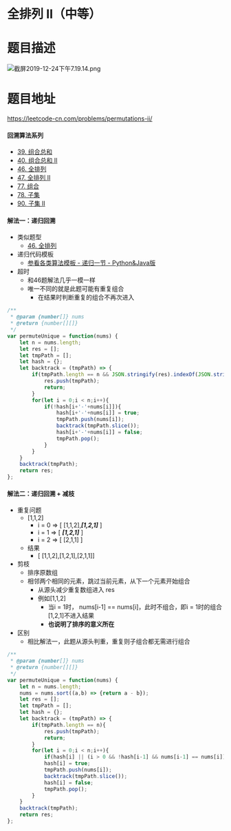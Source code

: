 # 全排列 II（中等）
# 题目描述
![截屏2019-12-24下午7.19.14.png](https://pic.leetcode-cn.com/bd7bd968898d6db539001c4a1167d8147ab239627f915b3f272c500ae9f78d06-%E6%88%AA%E5%B1%8F2019-12-24%E4%B8%8B%E5%8D%887.19.14.png)
# 题目地址
<https://leetcode-cn.com/problems/permutations-ii/>
#### 回溯算法系列
+ [39. 组合总和](https://leetcode-cn.com/problems/combination-sum/solution/39-zu-he-zong-he-by-alexer-660/)
+ [40. 组合总和 II](https://leetcode-cn.com/problems/combination-sum-ii/solution/40-zu-he-zong-he-ii-by-alexer-660/)
+ [46. 全排列](https://leetcode-cn.com/problems/permutations/solution/46-quan-pai-lie-by-alexer-660/)
+ [47. 全排列 II](https://leetcode-cn.com/problems/permutations-ii/solution/47-quan-pai-lie-ii-by-alexer-660/)
+ [77. 组合](https://leetcode-cn.com/problems/combinations/solution/77-zu-he-by-alexer-660/)
+ [78. 子集](https://leetcode-cn.com/problems/subsets/solution/78-zi-ji-by-alexer-660/)
+ [90. 子集 II](https://leetcode-cn.com/problems/subsets-ii/solution/90-zi-ji-ii-by-alexer-660/)
#### 解法一：递归回溯
+ 类似题型
  + [46. 全排列](https://leetcode-cn.com/problems/permutations/solution/46-quan-pai-lie-by-alexer-660/)
+ 递归代码模板
  + [参看各类算法模板 - 递归一节 - Python&Java版](https://github.com/Alex660/Algorithms-and-data-structures/blob/master/theoreticalKnowledge/AlgorithmTemplate%E7%AE%97%E6%B3%95%E6%A8%A1%E6%9D%BF.md)
+ 超时
  + 和46题解法几乎一模一样
  + 唯一不同的就是此题可能有重复组合
    + 在结果时判断重复的组合不再次进入
```javascript
/**
 * @param {number[]} nums
 * @return {number[][]}
 */
var permuteUnique = function(nums) {
    let n = nums.length;
    let res = [];
    let tmpPath = [];
    let hash = {};
    let backtrack = (tmpPath) => {
        if(tmpPath.length == n && JSON.stringify(res).indexOf(JSON.stringify(tmpPath)) == -1){
            res.push(tmpPath);
            return;
        }
        for(let i = 0;i < n;i++){
            if(!hash[i+'-'+nums[i]]){
                hash[i+'-'+nums[i]] = true;
                tmpPath.push(nums[i]);
                backtrack(tmpPath.slice());
                hash[i+'-'+nums[i]] = false;
                tmpPath.pop();
            }
        }
    }
    backtrack(tmpPath);
    return res;
};
```
#### 解法二：递归回溯 + 减枝
+ 重复问题
  + [1,1,2]
    + i = 0 => [ [1,1,2],***[1,2,1]*** ]
    + i = 1 => [ ***[1,2,1]*** ]
    + i = 2 => [ [2,1,1] ]
  + 结果
    + [ [1,1,2],[1,2,1],[2,1,1]] 
+ 剪枝
  + 排序原数组
  + 相邻两个相同的元素，跳过当前元素，从下一个元素开始组合
    + 从源头减少重复数组进入 res
    + 例如[1,1,2]
      + 当i =  1时， nums[i-1] == nums[i]，此时不组合，即i = 1时的组合[1,2,1]不进入结果
      + **也说明了排序的意义所在**
+ 区别
  + 相比解法一，此题从源头判重，重复则子组合都无需进行组合
```javascript
/**
 * @param {number[]} nums
 * @return {number[][]}
 */
var permuteUnique = function(nums) {
    let n = nums.length;
    nums = nums.sort((a,b) => {return a - b});
    let res = [];
    let tmpPath = [];
    let hash = {};
    let backtrack = (tmpPath) => {
        if(tmpPath.length == n){
            res.push(tmpPath);
            return;
        }
        for(let i = 0;i < n;i++){
            if(hash[i] || (i > 0 && !hash[i-1] && nums[i-1] == nums[i])) continue;
            hash[i] = true;
            tmpPath.push(nums[i]);
            backtrack(tmpPath.slice());
            hash[i] = false;
            tmpPath.pop();
        }
    }
    backtrack(tmpPath);
    return res;
};
```